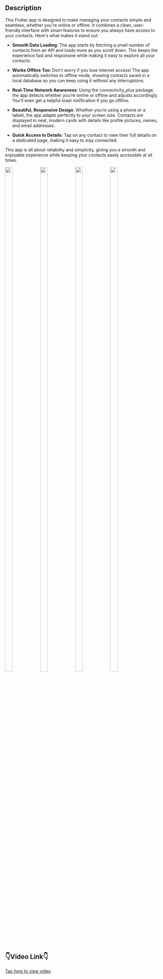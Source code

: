 ## Description

This Flutter app is designed to make managing your contacts simple and seamless, whether you're online or offline. It combines a clean, user-friendly interface with smart features to ensure you always have access to your contacts. Here's what makes it stand out:

- **Smooth Data Loading**: The app starts by fetching a small number of contacts from an API and loads more as you scroll down. This keeps the experience fast and responsive while making it easy to explore all your contacts.

- **Works Offline Too**: Don’t worry if you lose internet access! The app automatically switches to offline mode, showing contacts saved in a local database so you can keep using it without any interruptions.

- **Real-Time Network Awareness**: Using the connectivity_plus package, the app detects whether you’re online or offline and adjusts accordingly. You’ll even get a helpful toast notification if you go offline.

- **Beautiful, Responsive Design**: Whether you’re using a phone or a tablet, the app adapts perfectly to your screen size. Contacts are displayed in neat, modern cards with details like profile pictures, names, and email addresses.

- **Quick Access to Details**: Tap on any contact to view their full details on a dedicated page, making it easy to stay connected.

This app is all about reliability and simplicity, giving you a smooth and enjoyable experience while keeping your contacts easily accessible at all times.

<img src = "https://github.com/user-attachments/assets/a1f4be08-8426-48f0-8eed-7836c0d4ff66" height = 65% width = 22%>
<img src = "https://github.com/user-attachments/assets/48cc2f8b-0d03-4fb6-ab9b-f9003004b850" height = 65% width = 22%>
<img src = "https://github.com/user-attachments/assets/3a68cdb1-9a87-4b14-91ed-e83c91677541" height = 65% width = 22%>
<img src = "https://github.com/user-attachments/assets/5af009e5-c095-425a-ba94-4676762889b9" height = 65% width = 22%>

## 👇Video Link👇
<a href = "https://drive.google.com/file/d/1u54AF7we3e0koUfrhHmDnlQmHBIT1OV6/view?usp=sharing"> Tap here to view video </a>
